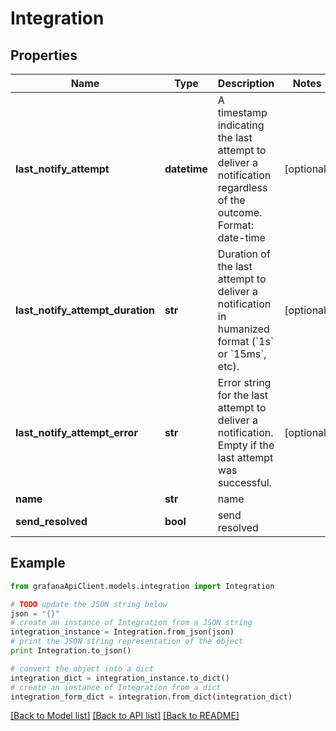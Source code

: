# Integration


## Properties
Name | Type | Description | Notes
------------ | ------------- | ------------- | -------------
**last_notify_attempt** | **datetime** | A timestamp indicating the last attempt to deliver a notification regardless of the outcome. Format: date-time | [optional] 
**last_notify_attempt_duration** | **str** | Duration of the last attempt to deliver a notification in humanized format (&#x60;1s&#x60; or &#x60;15ms&#x60;, etc). | [optional] 
**last_notify_attempt_error** | **str** | Error string for the last attempt to deliver a notification. Empty if the last attempt was successful. | [optional] 
**name** | **str** | name | 
**send_resolved** | **bool** | send resolved | 

## Example

```python
from grafanaApiClient.models.integration import Integration

# TODO update the JSON string below
json = "{}"
# create an instance of Integration from a JSON string
integration_instance = Integration.from_json(json)
# print the JSON string representation of the object
print Integration.to_json()

# convert the object into a dict
integration_dict = integration_instance.to_dict()
# create an instance of Integration from a dict
integration_form_dict = integration.from_dict(integration_dict)
```
[[Back to Model list]](../README.md#documentation-for-models) [[Back to API list]](../README.md#documentation-for-api-endpoints) [[Back to README]](../README.md)


